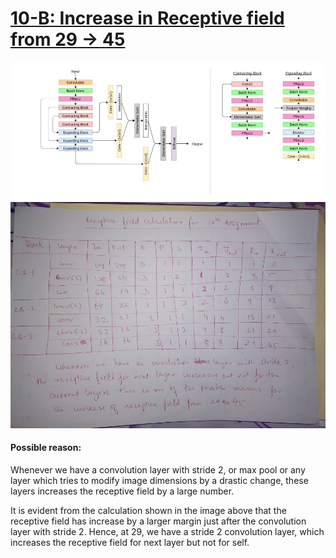 # <u>10-B: Increase in Receptive field from 29 -> 45</u>

<img src="images/network.jpg">



<img src="images/receptive_field_calculation.jpg">

#### Possible reason: 

Whenever we have a convolution layer with stride 2, or max pool or any layer which tries to modify image dimensions by a drastic change, these layers increases the receptive field by a large number.

It is evident from the calculation shown in the image above that the receptive field has increase by a larger margin just after the convolution layer with stride 2. Hence, at 29, we have a stride 2 convolution layer, which increases the receptive field for next layer but not for self.